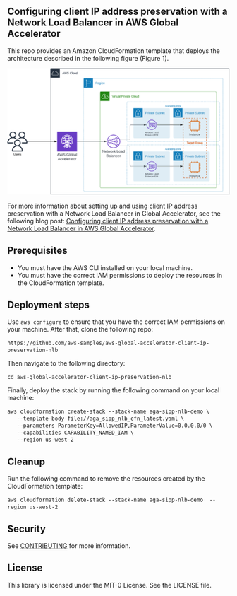 ## Configuring client IP address preservation with a Network Load Balancer in AWS Global Accelerator

This repo provides an Amazon CloudFormation template that deploys the architecture described in the following figure (Figure 1).

![Figure-1 Sample Architecture](architecture.png)

For more information about setting up and using client IP address preservation with a Network Load Balancer in Global Accelerator, see the following blog post: [Configuring client IP address preservation with a Network Load Balancer in AWS Global Accelerator](https://aws.amazon.com/blogs/networking-and-content-delivery/configuring-client-ip-address-preservation-with-a-network-load-balancer-in-aws-global-accelerator/).

## Prerequisites
- You must have the AWS CLI installed on your local machine.
- You must have the correct IAM permissions to deploy the resources in the CloudFormation template.

## Deployment steps

Use `aws configure` to ensure that you have the correct IAM permissions on your machine. After that, clone the following repo:
```
https://github.com/aws-samples/aws-global-accelerator-client-ip-preservation-nlb
```

Then navigate to the following directory:
```
cd aws-global-accelerator-client-ip-preservation-nlb
```

Finally, deploy the stack by running the following command on your local machine:
```
aws cloudformation create-stack --stack-name aga-sipp-nlb-demo \
   --template-body file://aga_sipp_nlb_cfn_latest.yaml \
   --parameters ParameterKey=AllowedIP,ParameterValue=0.0.0.0/0 \
   --capabilities CAPABILITY_NAMED_IAM \
   --region us-west-2
```

## Cleanup

Run the following command to remove the resources created by the CloudFormation template:
```
aws cloudformation delete-stack --stack-name aga-sipp-nlb-demo  --region us-west-2
```

## Security

See [CONTRIBUTING](CONTRIBUTING.md#security-issue-notifications) for more information.

## License

This library is licensed under the MIT-0 License. See the LICENSE file.


